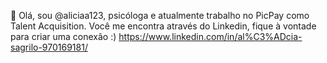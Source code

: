 👋 Olá, sou @aliciaa123, psicóloga e atualmente trabalho no PicPay como Talent Acquisition. Você me encontra através do Linkedin, fique à vontade para criar uma conexão :) https://www.linkedin.com/in/al%C3%ADcia-sagrilo-970169181/
